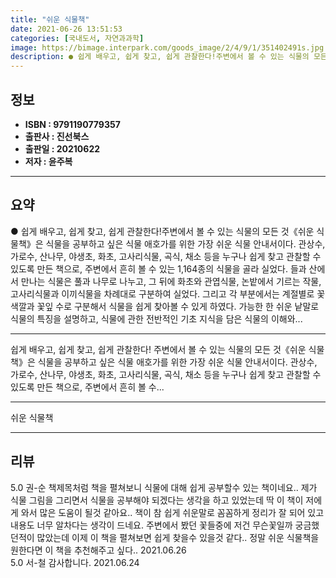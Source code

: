 ```yaml
---
title: "쉬운 식물책"
date: 2021-06-26 13:51:53
categories: [국내도서, 자연과과학]
image: https://bimage.interpark.com/goods_image/2/4/9/1/351402491s.jpg
description: ● 쉽게 배우고, 쉽게 찾고, 쉽게 관찰한다!주변에서 볼 수 있는 식물의 모든 것《쉬운 식물책》은 식물을 공부하고 싶은 식물 애호가를 위한 가장 쉬운 식물 안내서이다. 관상수, 가로수, 산나무, 야생초, 화초, 고사리식물, 곡식, 채소 등을 누구나 쉽게 찾고 관찰할 수 있도록 만든 책
---
```


## **정보**

- **ISBN : 9791190779357**
- **출판사 : 진선북스**
- **출판일 : 20210622**
- **저자 : 윤주복**

------



## **요약**

●  쉽게 배우고, 쉽게 찾고, 쉽게 관찰한다!주변에서 볼 수 있는 식물의 모든 것《쉬운 식물책》은 식물을 공부하고 싶은 식물 애호가를 위한 가장 쉬운 식물 안내서이다. 관상수, 가로수, 산나무, 야생초, 화초, 고사리식물, 곡식, 채소 등을 누구나 쉽게 찾고 관찰할 수 있도록 만든 책으로, 주변에서 흔히 볼 수 있는 1,164종의 식물을 골라 실었다. 들과 산에서 만나는 식물은 풀과 나무로 나누고, 그 뒤에 화초와 관엽식물, 논밭에서 기르는 작물, 고사리식물과 이끼식물을 차례대로 구분하여 실었다. 그리고 각 부분에서는 계절별로 꽃 색깔과 꽃잎 수로 구분해서 식물을 쉽게 찾아볼 수 있게 하였다. 가능한 한 쉬운 낱말로 식물의 특징을 설명하고, 식물에 관한 전반적인 기초 지식을 담은 식물의 이해와...

------

쉽게 배우고, 쉽게 찾고, 쉽게 관찰한다!
주변에서 볼 수 있는 식물의 모든 것《쉬운 식물책》은 식물을 공부하고 싶은 식물 애호가를 위한 가장 쉬운 식물 안내서이다. 관상수, 가로수, 산나무, 야생초, 화초, 고사리식물, 곡식, 채소 등을 누구나 쉽게 찾고 관찰할 수 있도록 만든 책으로, 주변에서 흔히 볼 수... 

------


쉬운 식물책 

------


## **리뷰** 

5.0 권-순 책제목처럼 책을 펼쳐보니 식물에 대해 쉽게 공부할수 있는 책이네요..
제가 식물 그림을 그리면서 식물을 공부해야 되겠다는 생각을 하고 있었는데 딱 이 책이 저에게  와서 많은 도움이 될것 같아요..
책이 참 쉽게 쉬운말로 꼼꼼하게 정리가 잘 되어 있고 내용도 너무 알차다는 생각이 드네요.
주변에서 봤던 꽃들중에 저건 무슨꽃일까 궁금했던적이 많았는데 이제 이 책을 펼쳐보면 쉽게 찾을수 있을것 같다..
정말 쉬운 식물책을 원한다면 이 책을 추천해주고 싶다..
 2021.06.26 <br/>5.0 서-철 감사합니다. 2021.06.24 <br/>